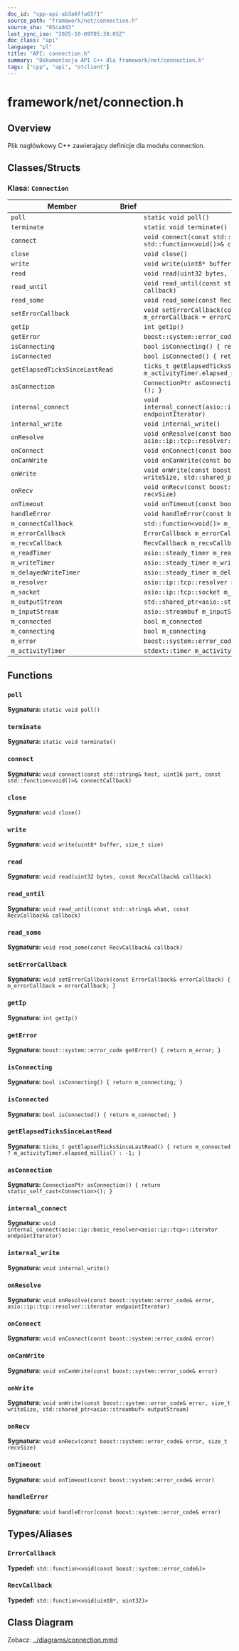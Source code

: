 ```yaml
---
doc_id: "cpp-api-ab3a6ffa65f1"
source_path: "framework/net/connection.h"
source_sha: "05ca843"
last_sync_iso: "2025-10-09T05:38:05Z"
doc_class: "api"
language: "pl"
title: "API: connection.h"
summary: "Dokumentacja API C++ dla framework/net/connection.h"
tags: ["cpp", "api", "otclient"]
---
```


# framework/net/connection.h

## Overview

Plik nagłówkowy C++ zawierający definicje dla modułu connection.

## Classes/Structs

### Klasa: `Connection`

| Member | Brief | Signature |
|--------|-------|-----------|
| `poll` |  | `static void poll()` |
| `terminate` |  | `static void terminate()` |
| `connect` |  | `void connect(const std::string& host, uint16 port, const std::function<void()>& connectCallback)` |
| `close` |  | `void close()` |
| `write` |  | `void write(uint8* buffer, size_t size)` |
| `read` |  | `void read(uint32 bytes, const RecvCallback& callback)` |
| `read_until` |  | `void read_until(const std::string& what, const RecvCallback& callback)` |
| `read_some` |  | `void read_some(const RecvCallback& callback)` |
| `setErrorCallback` |  | `void setErrorCallback(const ErrorCallback& errorCallback) { m_errorCallback = errorCallback; }` |
| `getIp` |  | `int getIp()` |
| `getError` |  | `boost::system::error_code getError() { return m_error; }` |
| `isConnecting` |  | `bool isConnecting() { return m_connecting; }` |
| `isConnected` |  | `bool isConnected() { return m_connected; }` |
| `getElapsedTicksSinceLastRead` |  | `ticks_t getElapsedTicksSinceLastRead() { return m_connected ? m_activityTimer.elapsed_millis() : -1; }` |
| `asConnection` |  | `ConnectionPtr asConnection() { return static_self_cast<Connection>(); }` |
| `internal_connect` |  | `void internal_connect(asio::ip::basic_resolver<asio::ip::tcp>::iterator endpointIterator)` |
| `internal_write` |  | `void internal_write()` |
| `onResolve` |  | `void onResolve(const boost::system::error_code& error, asio::ip::tcp::resolver::iterator endpointIterator)` |
| `onConnect` |  | `void onConnect(const boost::system::error_code& error)` |
| `onCanWrite` |  | `void onCanWrite(const boost::system::error_code& error)` |
| `onWrite` |  | `void onWrite(const boost::system::error_code& error, size_t writeSize, std::shared_ptr<asio::streambuf> outputStream)` |
| `onRecv` |  | `void onRecv(const boost::system::error_code& error, size_t recvSize)` |
| `onTimeout` |  | `void onTimeout(const boost::system::error_code& error)` |
| `handleError` |  | `void handleError(const boost::system::error_code& error)` |
| `m_connectCallback` |  | `std::function<void()> m_connectCallback` |
| `m_errorCallback` |  | `ErrorCallback m_errorCallback` |
| `m_recvCallback` |  | `RecvCallback m_recvCallback` |
| `m_readTimer` |  | `asio::steady_timer m_readTimer` |
| `m_writeTimer` |  | `asio::steady_timer m_writeTimer` |
| `m_delayedWriteTimer` |  | `asio::steady_timer m_delayedWriteTimer` |
| `m_resolver` |  | `asio::ip::tcp::resolver m_resolver` |
| `m_socket` |  | `asio::ip::tcp::socket m_socket` |
| `m_outputStream` |  | `std::shared_ptr<asio::streambuf> m_outputStream` |
| `m_inputStream` |  | `asio::streambuf m_inputStream` |
| `m_connected` |  | `bool m_connected` |
| `m_connecting` |  | `bool m_connecting` |
| `m_error` |  | `boost::system::error_code m_error` |
| `m_activityTimer` |  | `stdext::timer m_activityTimer` |

## Functions

### `poll`

**Sygnatura:** `static void poll()`

### `terminate`

**Sygnatura:** `static void terminate()`

### `connect`

**Sygnatura:** `void connect(const std::string& host, uint16 port, const std::function<void()>& connectCallback)`

### `close`

**Sygnatura:** `void close()`

### `write`

**Sygnatura:** `void write(uint8* buffer, size_t size)`

### `read`

**Sygnatura:** `void read(uint32 bytes, const RecvCallback& callback)`

### `read_until`

**Sygnatura:** `void read_until(const std::string& what, const RecvCallback& callback)`

### `read_some`

**Sygnatura:** `void read_some(const RecvCallback& callback)`

### `setErrorCallback`

**Sygnatura:** `void setErrorCallback(const ErrorCallback& errorCallback) { m_errorCallback = errorCallback; }`

### `getIp`

**Sygnatura:** `int getIp()`

### `getError`

**Sygnatura:** `boost::system::error_code getError() { return m_error; }`

### `isConnecting`

**Sygnatura:** `bool isConnecting() { return m_connecting; }`

### `isConnected`

**Sygnatura:** `bool isConnected() { return m_connected; }`

### `getElapsedTicksSinceLastRead`

**Sygnatura:** `ticks_t getElapsedTicksSinceLastRead() { return m_connected ? m_activityTimer.elapsed_millis() : -1; }`

### `asConnection`

**Sygnatura:** `ConnectionPtr asConnection() { return static_self_cast<Connection>(); }`

### `internal_connect`

**Sygnatura:** `void internal_connect(asio::ip::basic_resolver<asio::ip::tcp>::iterator endpointIterator)`

### `internal_write`

**Sygnatura:** `void internal_write()`

### `onResolve`

**Sygnatura:** `void onResolve(const boost::system::error_code& error, asio::ip::tcp::resolver::iterator endpointIterator)`

### `onConnect`

**Sygnatura:** `void onConnect(const boost::system::error_code& error)`

### `onCanWrite`

**Sygnatura:** `void onCanWrite(const boost::system::error_code& error)`

### `onWrite`

**Sygnatura:** `void onWrite(const boost::system::error_code& error, size_t writeSize, std::shared_ptr<asio::streambuf> outputStream)`

### `onRecv`

**Sygnatura:** `void onRecv(const boost::system::error_code& error, size_t recvSize)`

### `onTimeout`

**Sygnatura:** `void onTimeout(const boost::system::error_code& error)`

### `handleError`

**Sygnatura:** `void handleError(const boost::system::error_code& error)`

## Types/Aliases

### `ErrorCallback`

**Typedef:** `std::function<void(const boost::system::error_code&)>`

### `RecvCallback`

**Typedef:** `std::function<void(uint8*, uint32)>`

## Class Diagram

Zobacz: [../diagrams/connection.mmd](../diagrams/connection.mmd)
